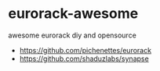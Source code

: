 # eurorack-awesome
awesome eurorack diy and opensource
* https://github.com/pichenettes/eurorack
* https://github.com/shaduzlabs/synapse
